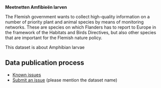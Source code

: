 **Meetnetten Amfibieën larven**

The Flemish government wants to collect high-quality information on a number of priority plant and animal species by means of monitoring networks. These are species on which Flanders has to report to Europe in the framework of the Habitats and Birds Directives, but also other species that are important for the Flemish nature policy.

This dataset is about Amphibian larvae

## Data publication process

* [Known issues](https://github.com/inbo/soortenmeetnetten-events/labels/meetnetten-25-amfibieën-larven-occurrences/)
* [Submit an issue](https://github.com/inbo/soortenmeetnetten-events/issues/new) (please mention the dataset name)